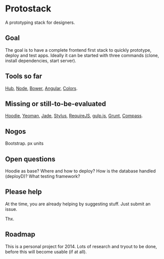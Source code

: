 
# Protostack

A prototyping stack for designers.

## Goal

The goal is to have a complete frontend first stack to quickly prototype, deploy and test apps. Ideally it can be started with three commands (clone, install dependencies, start server).

## Tools so far

[Hub](http://hub.github.com/), [Node](http://nodejs.org/), [Bower](http://bower.io/), [Angular](http://angularjs.org/), [Colors](http://clrs.cc/).

## Missing or still-to-be-evaluated

[Hoodie](http://hood.ie/), [Yeoman](http://yeoman.io/), [Jade](http://jade-lang.com/), [Stylus](http://learnboost.github.io/stylus/), [RequireJS](http://www.requirejs.org/), [gulp.js](http://gulpjs.com/), [Grunt](http://gruntjs.com/), [Compass](http://compass-style.org/).

## Nogos

Bootstrap. px units

## Open questions

Hoodie as base? Where and how to deploy? How is the database handled (deployD)? What testing framework? 

## Please help

At the time, you are already helping by suggesting stuff. Just submit an issue.

Thx.

## Roadmap

This is a personal project for 2014. Lots of research and tryout to be done, before this will become usable (if at all).

